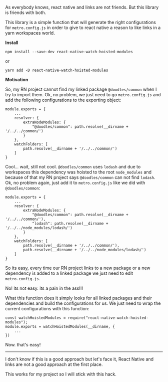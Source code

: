 As everybody knows, react native and links are not friends. But this library is friends with both.

This library is a simple function that will generate the right configurations for `metro.config.js`
in order to give to react native a reason to like links in a yarn workspaces world.

__Install__

```
npm install --save-dev react-native-watch-hoisted-modules
```
or
```
yarn add -D react-native-watch-hoisted-modules
```
__Motivation__

So, my RN project cannot find my linked package `@doodles/common` when I try to import them. Ok, no problem, we just need 
to go `metro.config.js` and add the following configurations to the exporting object:
```
module.exports = {
    ...
    resolver: {
        extraNodeModules: {
            "@doodles/common": path.resolve(__dirname + '/../../common/')
        }
    },
    watchFolders: [
        path.resolve(__dirname + '/../../common/')
    ]
}
```
Cool... wait, still not cool. `@doodles/common` uses `lodash` and due to workspaces this dependency was hoisted to the 
root `node_modules` and because of that my RN project says `@doodles/common` can not find `lodash`. Ok, no problem again,
just add it to `metro.config.js` like we did with `@doodles/common`:
```
module.exports = {
    ...
    resolver: {
        extraNodeModules: {
            "@doodles/common": path.resolve(__dirname + '/../../common/'),
            "lodash": path.resolve(__dirname + '/../../node_modules/lodash/')
        }
    },
    watchFolders: [
        path.resolve(__dirname + '/../../common/'),
        path.resolve(__dirname + '/../../node_modules/lodash/')
    ]
}
```
So its easy, every time our RN project links to a new package or a new dependency is added to a linked package we just need
to edit `metro.config.js`.

No! its not easy. its a pain in the ass!!!

What this function does it simply looks for all linked packages and their dependencies and build the configurations for us.
We just need to wrap the current configurations with this function:
```
const watchHoistedModules = require("react-native-watch-hoisted-modules");
module.exports = watchHoistedModules(__dirname, {
    ...
})
```
Now. that's easy!
___
I don't know if this is a good approach but let's face it, React Native and links are not a good approach at the first place.

This works for my project so I will stick with this hack.
